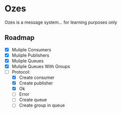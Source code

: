 # Ozes


Ozes is a message system... for learning purposes only

## Roadmap

- [x] Muliple Consumers
- [x] Muliple Publishers
- [x] Muliple Queues
- [x] Muliple Queues With Groups
- [ ] Protocol:
    - [X] Create consumer
    - [X] Create publisher
    - [X] Ok
    - [ ] Error
    - [ ] Create queue
    - [ ] Create group in queue